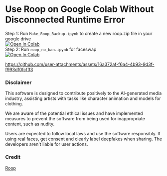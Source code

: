 # Use Roop on Google Colab Without Disconnected Runtime Error<br>
Step 1: Run ```Make_Roop_Backup.ipynb``` to create a new roop.zip file in your google drive<br>
[![Open In Colab](https://colab.research.google.com/assets/colab-badge.svg)](https://colab.research.google.com/github/neuralfalconbackup/roop_colab/blob/main/Make_Roop_Backup.ipynb) <br>
Step 2: Run  ```roop_no_ban.ipynb``` for faceswap <br>
[![Open In Colab](https://colab.research.google.com/assets/colab-badge.svg)](https://colab.research.google.com/github/neuralfalconbackup/roop_colab/blob/main/roop_no_ban.ipynb)


https://github.com/user-attachments/assets/16a372af-f6a4-4b93-9d3f-f993df0fcf33

### Disclaimer
This software is designed to contribute positively to the AI-generated media industry, assisting artists with tasks like character animation and models for clothing.

We are aware of the potential ethical issues and have implemented measures to prevent the software from being used for inappropriate content, such as nudity.

Users are expected to follow local laws and use the software responsibly. If using real faces, get consent and clearly label deepfakes when sharing. The developers aren't liable for user actions.

### Credit
[Roop](https://github.com/s0md3v/roop)
